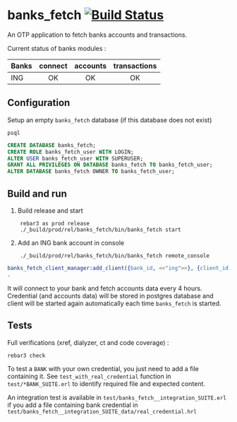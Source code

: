 banks_fetch [![Build Status](https://travis-ci.com/davidjulien/banks_fetch.svg?branch=master)](https://travis-ci.com/davidjulien/banks_fetch)
===========

An OTP application to fetch banks accounts and transactions.

Current status of banks modules :

| Banks         | connect       | accounts  | transactions |
| ------------- |:-------------:|:---------:|:------------:|
| ING           | OK            | OK        | OK           |


Configuration
-----

Setup an empty `banks_fetch` database (if this database does not exist)

```console
psql
```

```sql
CREATE DATABASE banks_fetch;
CREATE ROLE banks_fetch_user WITH LOGIN;
ALTER USER banks_fetch_user WITH SUPERUSER;
GRANT ALL PRIVILEGES ON DATABASE banks_fetch TO banks_fetch_user;
ALTER DATABASE banks_fetch OWNER TO banks_fetch_user;
```

Build and run
-----

1. Build release and start

```console
    rebar3 as prod release
    ./_build/prod/rel/banks_fetch/bin/banks_fetch start
```

2. Add an ING bank account in console

```console
    ./_build/prod/rel/banks_fetch/bin/banks_fetch remote_console
```

```erlang
banks_fetch_client_manager:add_client({bank_id, <<"ing">>}, {client_id, <<"YOUR_CLIENT_ID">>}, {client_credential, {"YOUR_PASSWORD","YOUR_BIRTHDATE_DDMMYYYY"}})
.
```

It will connect to your bank and fetch accounts data every 4 hours. Credential (and accounts data) will be stored in postgres database and client will be started again automatically each time `banks_fetch` is started.

Tests
-----

Full verifications (xref, dialyzer, ct and code coverage) :

```console
rebar3 check
```

To test a `BANK` with your own credential, you just need to add a file containing it. See `test_with_real_credential` function in `test/*BANK_SUITE.erl` to identify required file and expected content.

An integration test is available in `test/banks_fetch__integration_SUITE.erl` if you add a file containing bank credential in `test/banks_fetch__integration_SUITE_data/real_credential.hrl`
